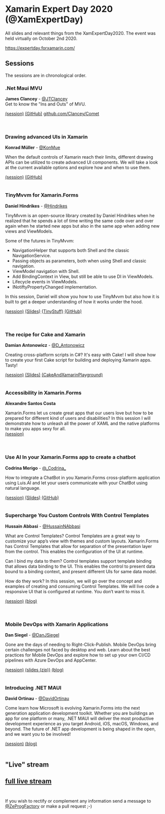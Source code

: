 # Xamarin Expert Day 2020 (@XamExpertDay)

All slides and relevant things from the XamExpertDay2020. The event was held virtually on October 2nd  2020.

https://expertday.forxamarin.com/

## Sessions

The sessions are in chronological order.

  

### .Net Maui MVU

**James Clancey** - [@JTClancey](https://twitter.com/jtclancey)  
Get to know the "Ins and Outs" of MVU.    

[(session)](https://youtu.be/9kwrgm_-FCk)   [(GitHub)](github.com/clancey/ )   [github.com/Clancey/Comet](https://github.com/Clancey/Comet)    
<br/>
<br/>
### Drawing advanced UIs in Xamarin

**Konrad Müller** - [@KonMue](https://twitter.com/konmue)

When the default controls of Xamarin reach their limits, different drawing APIs can be utilized to create advanced UI components.
We will take a look at the current available options and explore how and when to use them.

[(session)](https://youtu.be/qpm0YYyMtpQ)   [(GitHub)](https://github.com/krdmllr/ ) 
<br/>
<br/>
### TinyMvvm for Xamarin.Forms

**Daniel Hindrikes** - [@Hindrikes](https://twitter.com/hindrikes)

TinyMvvm is an open-source library created by Daniel Hindrikes when he realized that he spends a lot of time writing the same code over and over again when he started new apps but also in the same app when adding new views and ViewModels.

Some of the futures in TinyMvvm:
* NavigationHelper that supports both Shell and the classic NavigationService.
* Passing objects as parameters, both when using Shell and classic navigation.
* ViewModel navigation with Shell.
* Add BindingContext in View, but still be able to use DI in ViewModels.
* Lifecycle events in ViewModels.
* INotiftyPropertyChanged implementation.

In this session, Daniel will show you how to use TinyMvvm but also how it is built to get a deeper understanding of how it works under the hood.

[(session)](https://youtu.be/rS-cnU86870)   [(Slides)](https://github.com/XamarinExpertDay/XamExpertDay2020/raw/main/TinyMvvm%20for%20Xamarin.Forms/TinyMvvm.pptx)   [(TinyStuff)](https://github.com/tinystuff)   [(GitHub)](https://github.com/dhindrik/)   
<br/>
<br/>
### The recipe for Cake and Xamarin

**Damian Antonowicz** - [@D_Antonowicz](https://twitter.com/D_Antonowicz)

Creating cross-platform scripts in C#? It's easy with Cake! I will show how to create your first Cake script for building and deploying Xamarin apps. Tasty! 

[(session)](https://youtu.be/vonCALHvxjg)   [(Slides)](https://github.com/XamarinExpertDay/XamExpertDay2020/raw/main/The%20recipe%20for%20Cake%20and%20Xamarin/The%20Recipe%20for%20Cake%20and%20Xamarin.pptx )   [(CakeAndXamarinPlayground)](https://github.com/DamianAntonowicz/CakeAndXamarinPlayground/) 
<br/>
<br/>
### Accessibility in Xamarin.Forms

**Alexandre Santos Costa**

Xamarin.Forms let us create great apps that our users love but how to be prepared for different kind of users and disabilities? In this session I will demonstrate how to unleash all the power of XAML and the native platforms to make you apps sexy for all.   
[(session)](https://youtu.be/wpEEAqz73aQ)   
<br/>
<br/>
### Use AI In your Xamarin.Forms app to create a chatbot

**Codrina Merigo** - [@&#95;Codrina&#95;](https://twitter.com/_Codrina_)

How to integrate a ChatBot in you Xamarin.Forms cross-platform application using Luis.AI and let your users communicate with your ChatBot using natural language.

[(session)](https://youtu.be/Fjq8JGfmKz0)   [(Slides)](https://github.com/XamarinExpertDay/XamExpertDay2020/blob/main/Use%20AI%20In%20your%20Xamarin.Forms%20app%20to%20create%20a%20chatbot/XamExpertDay2020_Codrina.pptx?raw=true)   [(GitHub)](https://github.com/codrinamerigo/)
<br/>
<br/>
### Supercharge You Custom Controls With Control Templates

**Hussain Abbasi** - [@HussainNAbbasi](https://twitter.com/HussainNAbbasi)

What are Control Templates?
Control Templates are a great way to customize your app’s view with themes and custom layouts. Xamarin.Forms has Control Templates that allow for separation of the presentation layer from the control. This enables the configuration of the UI at runtime.

Can I bind my data to them?
Control templates support template binding that allows data binding to the UI. This enables the control to present data bound to a binding context, and present different UIs for same data model.

How do they work?
In this session, we will go over the concept and examples of creating and consuming Control Templates. We will live code a responsive UI that is configured at runtime. You don’t want to miss it.

[(session)](https://youtu.be/YwdD7THttkw)   [(blog)](https://intelliAbb.com/)   
<br/>
<br/>
### Mobile DevOps with Xamarin Applications

**Dan Siegel** - [@DanJSiegel](https://twitter.com/DanJSiegel)

Gone are the days of needing to Right-Click-Publish. Mobile DevOps bring certain challenges not faced by desktop and web. Learn about the best practices for Mobile DevOps and explore how to set up your own CI/CD pipelines with Azure DevOps and AppCenter.

[(session)](https://youtu.be/m4XCHbR5mIA)   [(slides (zip))](https://github.com/XamarinExpertDay/XamExpertDay2020/blob/main/Mobile%20DevOps%20with%20Xamarin%20Applications/Mobile%20DevOps%20with%20Xamarin%20Applications.pptx.zip?raw=true)   [(blog)](https://dansiegel.net/)
<br/>
<br/>
### Introducing .NET MAUI

**David Ortinau** - [@DavidOrtinau](https://twitter.com/davidortinau)

Come learn how Microsoft is evolving Xamarin.Forms into the next generation application development toolkit. Whether you are buildings an app for one platform or many, .NET MAUI will deliver the most productive development experience as you target Android, iOS, macOS, Windows, and beyond. The future of .NET app development is being shaped in the open, and we want you to be involved!

[(session)](https://youtu.be/qbHO8J3bId0)   [(blog)](https://davidortinau.com/)
<br/>
<br/>
## "Live" stream
[full live stream](https://www.youtube.com/watch?v=rTVPs0nKJjw)
<br/>
<br/>
------

If you wish to rectify or complement any information send a message to [@ZeProgFactory](https://twitter.com/ZeProgFactory) or make a pull request ;-)
